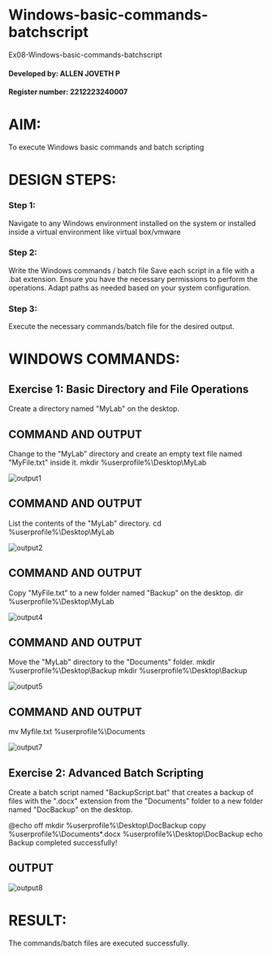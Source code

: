 # Windows-basic-commands-batchscript
Ex08-Windows-basic-commands-batchscript
#### Developed by: ALLEN JOVETH P
#### Register number: 2212223240007
# AIM:
To execute Windows basic commands and batch scripting

# DESIGN STEPS:

### Step 1:
Navigate to any Windows environment installed on the system or installed inside a virtual environment like virtual box/vmware 
### Step 2:
Write the Windows commands / batch file
Save each script in a file with a .bat extension.
Ensure you have the necessary permissions to perform the operations.
Adapt paths as needed based on your system configuration.
### Step 3:
Execute the necessary commands/batch file for the desired output. 
# WINDOWS COMMANDS:
## Exercise 1: Basic Directory and File Operations
Create a directory named "MyLab" on the desktop.


## COMMAND AND OUTPUT

Change to the "MyLab" directory and create an empty text file named "MyFile.txt" inside it.
mkdir %userprofile%\Desktop\MyLab

![output1](https://github.com/allenjoveth/Windows-basic-commands-batchscript/assets/139422287/fabc6daf-5c2e-4cb0-b2b0-89fbacb5dc40)



## COMMAND AND OUTPUT

List the contents of the "MyLab" directory.
cd %userprofile%\Desktop\MyLab

![output2](https://github.com/allenjoveth/Windows-basic-commands-batchscript/assets/139422287/fd535bd5-f21c-4288-952b-c29738008fb0)





## COMMAND AND OUTPUT

Copy "MyFile.txt" to a new folder named "Backup" on the desktop.
dir %userprofile%\Desktop\MyLab

![output4](https://github.com/allenjoveth/Windows-basic-commands-batchscript/assets/139422287/1a514337-3ebc-43d2-a818-81667bbf9632)



## COMMAND AND OUTPUT

Move the "MyLab" directory to the "Documents" folder.
mkdir %userprofile%\Desktop\Backup
mkdir %userprofile%\Desktop\Backup

![output5](https://github.com/allenjoveth/Windows-basic-commands-batchscript/assets/139422287/04e0a3b1-47e2-4e2c-881a-6898a4154cc2)


## COMMAND AND OUTPUT
mv Myfile.txt %userprofile%\Documents

![output7](https://github.com/allenjoveth/Windows-basic-commands-batchscript/assets/139422287/a9eb17d3-912d-4845-816b-e557b60bf1f9)



## Exercise 2: Advanced Batch Scripting
Create a batch script named "BackupScript.bat" that creates a backup of files with the ".docx" extension from the "Documents" folder to a new folder named "DocBackup" on the desktop.

@echo off
mkdir %userprofile%\Desktop\DocBackup
copy %userprofile%\Documents\*.docx %userprofile%\Desktop\DocBackup
echo Backup completed successfully!






## OUTPUT

![output8](https://github.com/allenjoveth/Windows-basic-commands-batchscript/assets/139422287/235010b3-bedd-4833-8c10-f5feb6a42f84)



# RESULT:
The commands/batch files are executed successfully.

